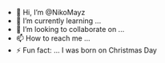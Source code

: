 - 👋 Hi, I’m @NikoMayz
- 🌱 I’m currently learning ...
- 💞️ I’m looking to collaborate on ...
- 📫 How to reach me ...
- ⚡ Fun fact: ... I was born on Christmas Day

<!---
NikoMayz/NikoMayz is a ✨ special ✨ repository because its `README.md` (this file) appears on your GitHub profile.
You can click the Preview link to take a look at your changes.
--->
